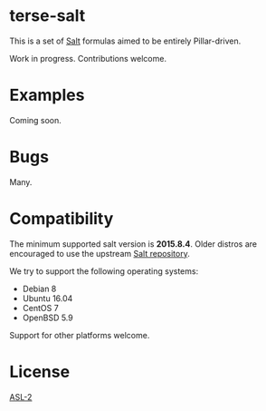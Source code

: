 # terse-salt

This is a set of [Salt](https://docs.saltstack.com/en/latest/) formulas aimed to be entirely Pillar-driven.

Work in progress. Contributions welcome.

# Examples

Coming soon.

# Bugs

Many.

# Compatibility

The minimum supported salt version is **2015.8.4**. Older distros are encouraged to use the upstream [Salt repository](https://repo.saltstack.com).

We try to support the following operating systems:

* Debian 8
* Ubuntu 16.04
* CentOS 7
* OpenBSD 5.9

Support for other platforms welcome.

# License

[ASL-2](https://www.apache.org/licenses/LICENSE-2.0.html)
